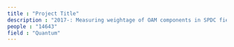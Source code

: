 ```yaml
---
title : "Project Title"
description : "2017-: Measuring weightage of OAM components in SPDC field, Measuring quantum states"
people : "14643"
field : "Quantum"
---
```

